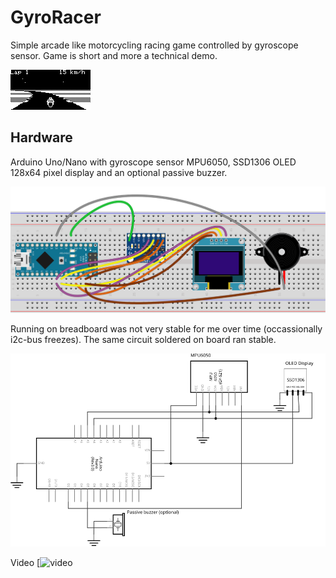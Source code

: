 # GyroRacer
Simple arcade like motorcycling racing game controlled by gyroscope sensor. Game is short and more a technical demo.

![screenshot](/assets/images/Screenshot.png) 

## Hardware
Arduino Uno/Nano with gyroscope sensor MPU6050, SSD1306 OLED 128x64 pixel display and an optional passive buzzer.

![breadboard](/assets/images/Breadboard.svg) 

Running on breadboard was not very stable for me over time (occassionally i2c-bus freezes). The same circuit soldered on board ran stable.

![schema](/assets/images/Schema.svg) 

Video [![video](https://youtu.be/_jVGUhDsQbE)

